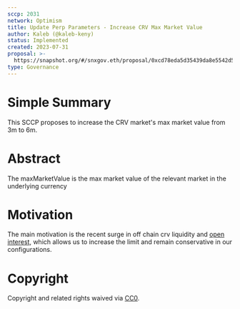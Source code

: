 ```yaml
---
sccp: 2031
network: Optimism
title: Update Perp Parameters - Increase CRV Max Market Value
author: Kaleb (@kaleb-keny)
status: Implemented
created: 2023-07-31
proposal: >-
  https://snapshot.org/#/snxgov.eth/proposal/0xcd78eda5d35439da8e5542d5cd5df080b55bfdb3cdfa8fd98927ce98a760eed7
type: Governance
---
```


# Simple Summary

This SCCP proposes to increase the CRV market's max market value from 3m to 6m.

# Abstract

The maxMarketValue is the max market value of the relevant market in the underlying currency

# Motivation

The main motivation is the recent surge in off chain crv liquidity and [open interest](https://www.binance.com/en/futures/funding-history/perpetual/trading-data), which allows us to increase the limit and remain conservative in our configurations.

# Copyright

Copyright and related rights waived via [CC0](https://creativecommons.org/publicdomain/zero/1.0/).


